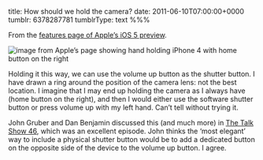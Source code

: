 title: How should we hold the camera?
date: 2011-06-10T07:00:00+0000
tumblr: 6378287781
tumblrType: text
%%%

From the [features page of Apple’s iOS 5 preview][A].

![image from Apple’s page showing hand holding iPhone 4 with home button on the right](tumblr_lmkazpV80P1qb1802.png)

Holding it this way, we can use the volume up button as the shutter button. I have drawn a ring around the position of the camera lens: not the best location. I imagine that I may end up holding the camera as I always have (home button on the right), and then I would either use the software shutter button or press volume up with my left hand. Can’t tell without trying it. 

John Gruber and Dan Benjamin discussed this (and much more) in [The Talk Show 46][TS], which was an excellent episode. John thinks the ‘most elegant’ way to include a physical shutter button would be to add a dedicated button on the opposite side of the device to the volume up button. I agree. 

[TS]: http://5by5.tv/talkshow/46

[A]: http://www.apple.com/uk/ios/ios5/features.html#camera
